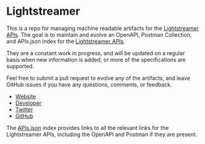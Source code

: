 # LightstreamerThis is a repo for managing machine readable artifacts for the [Lightstreamer APIs](https://lightstreamer.com). The goal is to maintain and evolve an OpenAPI, Postman Collection, and APIs.json index for the [Lightstreamer APIs](https://lightstreamer.com).They are a constant work in progress, and will be updated on a regular basis when new information is added, or more of the specifications are supported.Feel free to submit a pull request to evolve any of the artifacts, and leave GitHub issues if you have any questions, comments, or feedback.- [Website](https://lightstreamer.com)- [Developer](https://lightstreamer.com)- [Twitter](https://twitter.com/Lightstreamer)- [GitHub](https://github.com/Lightstreamer)The [APIs.json](https://github.com/api-evangelist/lightstreamer/blob/master/apis.json) index provides links to all the relevant links for the Lightstreamer APIs, including the OpenAPI and Postman if they are present.